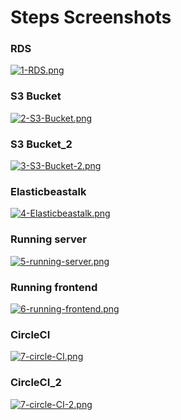 # Steps Screenshots

### RDS

[![1-RDS.png](https://i.postimg.cc/HWSpDZJP/1-RDS.png)](https://postimg.cc/14qxDKrp)

### S3 Bucket

[![2-S3-Bucket.png](https://i.postimg.cc/fbjNHBnC/2-S3-Bucket.png)](https://postimg.cc/1gt2X0zV)

### S3 Bucket_2

[![3-S3-Bucket-2.png](https://i.postimg.cc/wjNHN9wS/3-S3-Bucket-2.png)](https://postimg.cc/4YXrkRk5)

### Elasticbeastalk

[![4-Elasticbeastalk.png](https://i.postimg.cc/8CVGBx3s/4-Elasticbeastalk.png)](https://postimg.cc/3k9z3f3H)

### Running server

[![5-running-server.png](https://i.postimg.cc/Dy872rLf/5-running-server.png)](https://postimg.cc/CzT37fc9)

### Running frontend

[![6-running-frontend.png](https://i.postimg.cc/152s48rG/6-running-frontend.png)](https://postimg.cc/BXTdVQyb)

### CircleCI

[![7-circle-CI.png](https://i.postimg.cc/XJj0tdnb/7-circle-CI.png)](https://postimg.cc/bGBMtGGC)

### CircleCI_2

[![7-circle-CI-2.png](https://i.postimg.cc/260fYy5B/7-circle-CI-2.png)](https://postimg.cc/BLPzcqHq)
